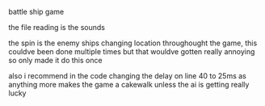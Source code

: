battle ship game


the file reading is the sounds


the spin is the enemy ships changing location throughought the game, this couldve been done multiple times but that wouldve gotten really annoying so only made it do this once


also i recommend in the code changing the delay on line 40 to 25ms as anything more makes the game a cakewalk unless the ai is getting really lucky
